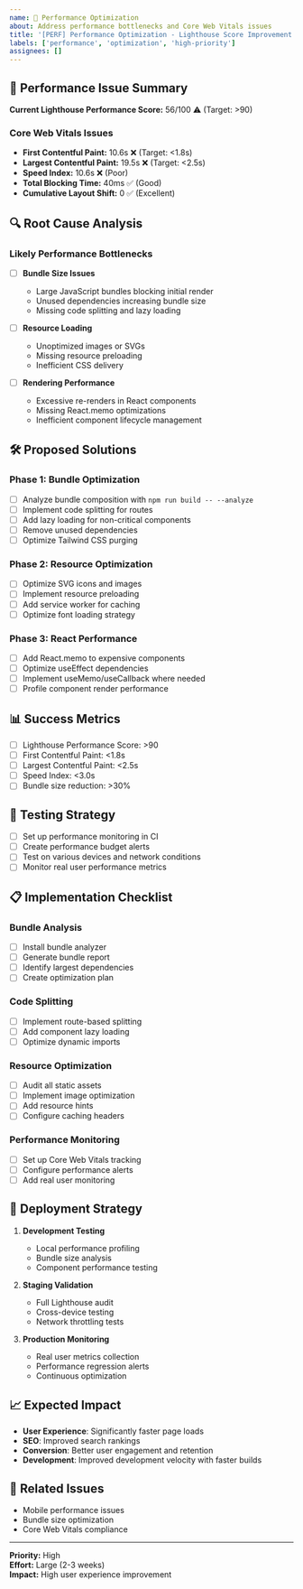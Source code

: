 ```yaml
---
name: 🚀 Performance Optimization
about: Address performance bottlenecks and Core Web Vitals issues
title: '[PERF] Performance Optimization - Lighthouse Score Improvement'
labels: ['performance', 'optimization', 'high-priority']
assignees: []
---
```


## 🎯 Performance Issue Summary

**Current Lighthouse Performance Score:** 56/100 ⚠️ (Target: >90)

### Core Web Vitals Issues

- **First Contentful Paint:** 10.6s ❌ (Target: <1.8s)
- **Largest Contentful Paint:** 19.5s ❌ (Target: <2.5s) 
- **Speed Index:** 10.6s ❌ (Poor)
- **Total Blocking Time:** 40ms ✅ (Good)
- **Cumulative Layout Shift:** 0 ✅ (Excellent)

## 🔍 Root Cause Analysis

### Likely Performance Bottlenecks

- [ ] **Bundle Size Issues**
  - Large JavaScript bundles blocking initial render
  - Unused dependencies increasing bundle size
  - Missing code splitting and lazy loading

- [ ] **Resource Loading**
  - Unoptimized images or SVGs
  - Missing resource preloading
  - Inefficient CSS delivery

- [ ] **Rendering Performance**
  - Excessive re-renders in React components
  - Missing React.memo optimizations
  - Inefficient component lifecycle management

## 🛠️ Proposed Solutions

### Phase 1: Bundle Optimization

- [ ] Analyze bundle composition with `npm run build -- --analyze`
- [ ] Implement code splitting for routes
- [ ] Add lazy loading for non-critical components
- [ ] Remove unused dependencies
- [ ] Optimize Tailwind CSS purging

### Phase 2: Resource Optimization

- [ ] Optimize SVG icons and images
- [ ] Implement resource preloading
- [ ] Add service worker for caching
- [ ] Optimize font loading strategy

### Phase 3: React Performance

- [ ] Add React.memo to expensive components
- [ ] Optimize useEffect dependencies
- [ ] Implement useMemo/useCallback where needed
- [ ] Profile component render performance

## 📊 Success Metrics

- [ ] Lighthouse Performance Score: >90
- [ ] First Contentful Paint: <1.8s
- [ ] Largest Contentful Paint: <2.5s
- [ ] Speed Index: <3.0s
- [ ] Bundle size reduction: >30%

## 🧪 Testing Strategy

- [ ] Set up performance monitoring in CI
- [ ] Create performance budget alerts
- [ ] Test on various devices and network conditions
- [ ] Monitor real user performance metrics

## 📋 Implementation Checklist

### Bundle Analysis
- [ ] Install bundle analyzer
- [ ] Generate bundle report
- [ ] Identify largest dependencies
- [ ] Create optimization plan

### Code Splitting
- [ ] Implement route-based splitting
- [ ] Add component lazy loading
- [ ] Optimize dynamic imports

### Resource Optimization
- [ ] Audit all static assets
- [ ] Implement image optimization
- [ ] Add resource hints
- [ ] Configure caching headers

### Performance Monitoring
- [ ] Set up Core Web Vitals tracking
- [ ] Configure performance alerts
- [ ] Add real user monitoring

## 🚀 Deployment Strategy

1. **Development Testing**
   - Local performance profiling
   - Bundle size analysis
   - Component performance testing

2. **Staging Validation**
   - Full Lighthouse audit
   - Cross-device testing
   - Network throttling tests

3. **Production Monitoring**
   - Real user metrics collection
   - Performance regression alerts
   - Continuous optimization

## 📈 Expected Impact

- **User Experience**: Significantly faster page loads
- **SEO**: Improved search rankings
- **Conversion**: Better user engagement and retention
- **Development**: Improved development velocity with faster builds

## 🔗 Related Issues

- Mobile performance issues
- Bundle size optimization
- Core Web Vitals compliance

---

**Priority:** High  
**Effort:** Large (2-3 weeks)  
**Impact:** High user experience improvement